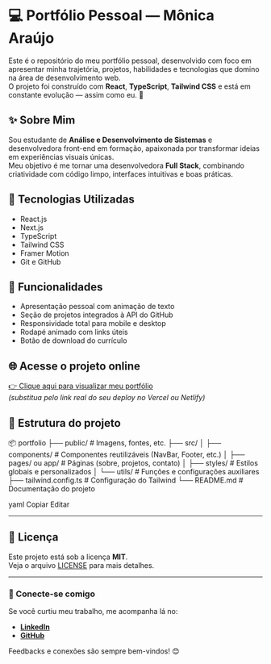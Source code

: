 # 💻 Portfólio Pessoal — Mônica Araújo

Este é o repositório do meu portfólio pessoal, desenvolvido com foco em apresentar minha trajetória, projetos, habilidades e tecnologias que domino na área de desenvolvimento web.  
O projeto foi construído com **React**, **TypeScript**, **Tailwind CSS** e está em constante evolução — assim como eu. 🚀

## ✨ Sobre Mim

Sou estudante de **Análise e Desenvolvimento de Sistemas** e desenvolvedora front-end em formação, apaixonada por transformar ideias em experiências visuais únicas.  
Meu objetivo é me tornar uma desenvolvedora **Full Stack**, combinando criatividade com código limpo, interfaces intuitivas e boas práticas.

## 🚀 Tecnologias Utilizadas

- React.js
- Next.js
- TypeScript
- Tailwind CSS
- Framer Motion
- Git e GitHub

## 🧩 Funcionalidades

- Apresentação pessoal com animação de texto
- Seção de projetos integrados à API do GitHub
- Responsividade total para mobile e desktop
- Rodapé animado com links úteis
- Botão de download do currículo

## 🌐 Acesse o projeto online

[👉 Clique aqui para visualizar meu portfólio](https://seu-portfolio.vercel.app)  
_(substitua pelo link real do seu deploy no Vercel ou Netlify)_

## 📁 Estrutura do projeto
📦 portfolio
├── public/ # Imagens, fontes, etc.
├── src/
│ ├── components/ # Componentes reutilizáveis (NavBar, Footer, etc.)
│ ├── pages/ ou app/ # Páginas (sobre, projetos, contato)
│ ├── styles/ # Estilos globais e personalizados
│ └── utils/ # Funções e configurações auxiliares
├── tailwind.config.ts # Configuração do Tailwind
└── README.md # Documentação do projeto

yaml
Copiar
Editar


---

## 📄 Licença

Este projeto está sob a licença **MIT**.  
Veja o arquivo [LICENSE](LICENSE) para mais detalhes.

---

### 🌟 Conecte-se comigo

Se você curtiu meu trabalho, me acompanha lá no:

- [**LinkedIn**](https://www.linkedin.com/in/monica-araujo-dev/)
- [**GitHub**](https://github.com/monica308)

Feedbacks e conexões são sempre bem-vindos! 😊




















